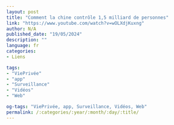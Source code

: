 ```yaml
---
layout: post
title: "Comment la chine contrôle 1,5 milliard de personnes"
link: "https://www.youtube.com/watch?v=wOLXdjKuxng"
author: N/A
published_date: "19/05/2024"
description: ""
language: fr
categories:
- Liens

tags:
- "ViePrivée"
- "app"
- "Surveillance"
- "Vidéos"
- "Web"

og-tags: "ViePrivée, app, Surveillance, Vidéos, Web"
permalink: /:categories/:year/:month/:day/:title/
---
```

